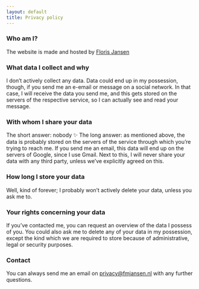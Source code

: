 ```yaml
---
layout: default
title: Privacy policy
---
```


### Who am I?
The website is made and hosted by [Floris Jansen](https://fmjansen.com)

### What data I collect and why
I don’t actively collect any data. Data could end up in my possession, though, if you send me an e-email or message on a social network. In that case, I will receive the data you send me, and this gets stored on the servers of the respective service, so I can actually see and read your message.

### With whom I share your data
The short answer: nobody ✨ The long answer: as mentioned above, the data is probably stored on the servers of the service through which you’re trying to reach me. If you send me an email, this data will end up on the servers of Google, since I use Gmail. Next to this, I will never share your data with any third party, unless we’ve explicitly agreed on this.

### How long I store your data
Well, kind of forever; I probably won’t actively delete your data, unless you ask me to.

### Your rights concerning your data
If you’ve contacted me, you can request an overview of the data I possess of you. You could also ask me to delete any of your data in my possession, except the kind which we are required to store because of administrative, legal or security purposes.

### Contact
You can always send me an email on privacy@fmjansen.nl with any further questions.
